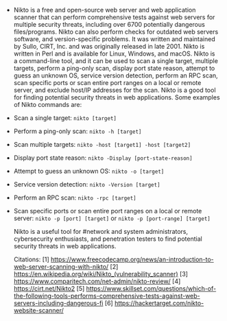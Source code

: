 - Nikto is a free and open-source web server and web application scanner that can perform comprehensive tests against web servers for multiple security threats, including over 6700 potentially dangerous files/programs. Nikto can also perform checks for outdated web servers software, and version-specific problems. It was written and maintained by Sullo, CIRT, Inc. and was originally released in late 2001. Nikto is written in Perl and is available for Linux, Windows, and macOS. Nikto is a command-line tool, and it can be used to scan a single target, multiple targets, perform a ping-only scan, display port state reason, attempt to guess an unknown OS, service version detection, perform an RPC scan, scan specific ports or scan entire port ranges on a local or remote server, and exclude host/IP addresses for the scan. Nikto is a good tool for finding potential security threats in web applications. Some examples of Nikto commands are:
- Scan a single target: ```nikto [target]```
- Perform a ping-only scan: ```nikto -h [target]```
- Scan multiple targets: ```nikto -host [target1] -host [target2]```
- Display port state reason: ```nikto -Display [port-state-reason]```
- Attempt to guess an unknown OS: ```nikto -o [target]```
- Service version detection: ```nikto -Version [target]```
- Perform an RPC scan: ```nikto -rpc [target]```
- Scan specific ports or scan entire port ranges on a local or remote server: ```nikto -p [port] [target]``` or ```nikto -p [port-range] [target]```
  
  Nikto is a useful tool for #network and system administrators, cybersecurity enthusiasts, and penetration testers to find potential security threats in web applications.
  
  Citations:
  [1] https://www.freecodecamp.org/news/an-introduction-to-web-server-scanning-with-nikto/
  [2] https://en.wikipedia.org/wiki/Nikto_(vulnerability_scanner)
  [3] https://www.comparitech.com/net-admin/nikto-review/
  [4] https://cirt.net/Nikto2
  [5] https://www.skillset.com/questions/which-of-the-following-tools-performs-comprehensive-tests-against-web-servers-including-dangerous-fi
  [6] https://hackertarget.com/nikto-website-scanner/